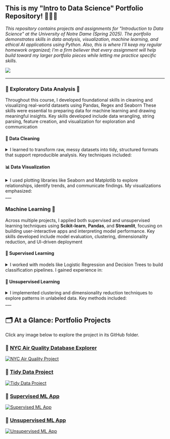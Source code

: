 ## This is my "Intro to Data Science" Portfolio Repository! 🧑🏻‍🔬
<em>This repository contains projects and assignments for "Introduction to Data Science" at the University of Notre Dame (Spring 2025). The portfolio demonstrates skills in data analysis, visualization, machine learning, and ethical AI applications using Python. Also, this is where I'll keep my regular homework organized; I'm a firm believer that every assignment will help build toward my larger portfolio pieces while letting me practice specific skills.</em>

<img src="https://github.com/marceloguzmanaguirre/GUZMANAGUIRRE-Data-Science-Portfolio-/blob/27ba02956e1c1a9ba0c3a0bb843f9898162285bb/Screenshot%202025-01-27%20at%2019.20.18.png"/>

___

### 🧐 Exploratory Data Analysis 🧐  
Throughout this course, I developed foundational skills in cleaning and visualizing real-world datasets using Pandas, Regex and Seaborn These skills were essential to preparing data for machine learning and drawing meaningful insights. Key skills developed include data wrangling, string parsing, feature creation, and visualization for exploration and communication</em>


#### 🧼 Data Cleaning  
<details><summary> I learned to transform raw, messy datasets into tidy, structured formats that support reproducible analysis. Key techniques included: </summary>
<img src="https://github.com/marceloguzmanaguirre/GUZMANAGUIRRE-Data-Science-Portfolio/blob/476e6f36d7f5eea724cc015958f867df43c6caaf/DSPortfolioDataCleaning.png"/>
</details>

#### 📊 Data Visualization  
<details><summary> I used plotting libraries like Seaborn and Matplotlib to explore relationships, identify trends, and communicate findings. My visualizations emphasized: </summary>
<img src="https://github.com/marceloguzmanaguirre/GUZMANAGUIRRE-Data-Science-Portfolio/blob/8eade38ac4af3bc39c36eb54dd36669d7fbf046c/DSPortfolioDataVisualization.png"/>
</details>
___

### Machine Learning 📖  
Across multiple projects, I applied both supervised and unsupervised learning techniques using **Scikit-learn**, **Pandas**, and **Streamlit**, focusing on building user-interactive apps and interpreting model performance. Key skills developed include model evaluation, clustering, dimensionality reduction, and UI-driven deployment</em>

#### 🔹 Supervised Learning  
<details><summary> I worked with models like Logistic Regression and Decision Trees to build classification pipelines. I gained experience in:</summary>
<img src="https://github.com/marceloguzmanaguirre/GUZMANAGUIRRE-Data-Science-Portfolio/blob/5da16f26b2c2a442d7b899a8366b472f281d1382/DSPortfolioSupervisedLearning%20%20.png"/>
</details>

#### 🔹 Unsupervised Learning  
<details><summary> I implemented clustering and dimensionality reduction techniques to explore patterns in unlabeled data. Key methods included:</summary>
<img src="https://github.com/marceloguzmanaguirre/GUZMANAGUIRRE-Data-Science-Portfolio/blob/62b840de906c986c5bbe7e894d853964107124e1/DSPortfolioUnsupervisedLearning%20%20.png"/>
</details>
___

## 🗂️ At a Glance: Portfolio Projects  
Click any image below to explore the project in its GitHub folder.

### 🔗 [NYC Air Quality Database Explorer](https://github.com/marceloguzmanaguirre/GUZMANAGUIRRE-Data-Science-Portfolio/tree/main/basic_streamlit_app)
[![NYC Air Quality Project](https://github.com/marceloguzmanaguirre/marceloguzmanaguirre/blob/main/path-to-your-image/NYC_Air_Quality_Card.png)](https://github.com/marceloguzmanaguirre/GUZMANAGUIRRE-Data-Science-Portfolio/tree/main/basic_streamlit_app)

### 🔗 [Tidy Data Project](https://github.com/marceloguzmanaguirre/GUZMANAGUIRRE-Data-Science-Portfolio/tree/main/TidyData-Project)
[![Tidy Data Project](https://github.com/marceloguzmanaguirre/marceloguzmanaguirre/blob/main/path-to-your-image/Tidy_Data_Card.png)](https://github.com/marceloguzmanaguirre/GUZMANAGUIRRE-Data-Science-Portfolio/tree/main/TidyData-Project)

### 🔗 [Supervised ML App](https://github.com/marceloguzmanaguirre/GUZMANAGUIRRE-Data-Science-Portfolio/tree/main/MLStreamlitApp)
[![Supervised ML App](https://github.com/marceloguzmanaguirre/marceloguzmanaguirre/blob/main/path-to-your-image/Supervised_ML_Card.png)](https://github.com/marceloguzmanaguirre/GUZMANAGUIRRE-Data-Science-Portfolio/tree/main/MLStreamlitApp)

### 🔗 [Unsupervised ML App](https://github.com/marceloguzmanaguirre/GUZMANAGUIRRE-Data-Science-Portfolio/tree/main/MLUnsupervisedApp)
[![Unsupervised ML App](https://github.com/marceloguzmanaguirre/marceloguzmanaguirre/blob/main/path-to-your-image/Unsupervised_ML_Card.png)](https://github.com/marceloguzmanaguirre/GUZMANAGUIRRE-Data-Science-Portfolio/tree/main/MLUnsupervisedApp)
